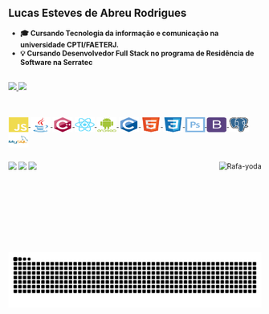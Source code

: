 ## Lucas Esteves de Abreu Rodrigues

 - **🎓 Cursando Tecnologia da informação e comunicação na universidade CPTI/FAETERJ.** <br>
 - **💡 Cursando Desenvolvedor Full Stack no programa de Residência de Software na Serratec**
  <br/><br/>
 <div>
  <a href="https://github.com/LucasEsteves2">
  <img height="160em" src="https://github-readme-stats.vercel.app/api?username=luqui2&show_icons=true&theme=radical&include_all_commits=true&count_private=true"/>
  <img height="160em" src="https://github-readme-stats.vercel.app/api/top-langs/?username=luqui2&layout=compact&langs_count=7&theme=radical"/>
</div>
 <br/><br/>
 
 
 
 
<div style="display: inline_block"><br>
  <img align="center" alt="Esteves-Js" height="30" width="40" src="https://raw.githubusercontent.com/devicons/devicon/master/icons/javascript/javascript-plain.svg">
  <img align="center" alt="Esteves-Java" height="30" width="40" src="https://github.com/devicons/devicon/blob/master/icons/java/java-original.svg">
  <img align="center" alt="Esteves-c++" height="30" width="40" src="https://github.com/devicons/devicon/blob/master/icons/cplusplus/cplusplus-original.svg">
  <img align="center" alt="Esteves-React" height="30" width="40" src="https://raw.githubusercontent.com/devicons/devicon/master/icons/react/react-original.svg">
  <img align="center" alt="Esteves-android" height="30" width="40" src="https://github.com/devicons/devicon/blob/master/icons/android/android-plain-wordmark.svg">
  <img align="center" alt="Esteves-C" height="30" width="40" src="https://github.com/devicons/devicon/blob/master/icons/c/c-original.svg">
 
  <img align="center" alt="Esteves-HTML" height="30" width="40" src="https://raw.githubusercontent.com/devicons/devicon/master/icons/html5/html5-original.svg">
  <img align="center" alt="Esteves-CSS" height="30" width="40" src="https://raw.githubusercontent.com/devicons/devicon/master/icons/css3/css3-original.svg">
 <img align="center" alt="Esteves-ps" height="30" width="40" src="https://github.com/devicons/devicon/blob/master/icons/photoshop/photoshop-line.svg">
  <img align="center" alt="Esteves-Botstrap" height="30" width="40" src="https://github.com/devicons/devicon/blob/master/icons/bootstrap/bootstrap-plain.svg">

  <img align="center" alt="Esteves-Postgree" height="30" width="40" src="https://github.com/devicons/devicon/blob/master/icons/postgresql/postgresql-original.svg">
  <img align="center" alt="Esteves-MySQL" height="30" width="40" src="https://github.com/devicons/devicon/blob/master/icons/mysql/mysql-original-wordmark.svg">
  
 
 
 
 
 
</div>

  ##

 <img align="right" height="180em" alt="Rafa-yoda" src="https://i.pinimg.com/originals/e5/93/ab/e593ab0589d5f1b389e4dfbcce2bce20.gif">
<div> 

  <a href="https://www.instagram.com/lc.estevess/" target="_blank"><img src="https://img.shields.io/badge/-Instagram-%23E4405F?style=for-the-badge&logo=instagram&logoColor=white" target="_blank"></a>
  <a href = "mailto:contato@luqui2.tech"><img src="https://img.shields.io/badge/-Gmail-%23333?style=for-the-badge&logo=gmail&logoColor=white" target="_blank"></a>
  <a href="https://www.linkedin.com/in/lucas-esteves-de-abreu-rodrigues-848b841ba/" target="_blank"><img src="https://img.shields.io/badge/-LinkedIn-%230077B5?style=for-the-badge&logo=linkedin&logoColor=white" target="_blank"></a> 
 
  ![Snake animation](https://github.com/LucasEsteves2/LucasEsteves2/blob/output/github-contribution-grid-snake.svg)
 
</div>
